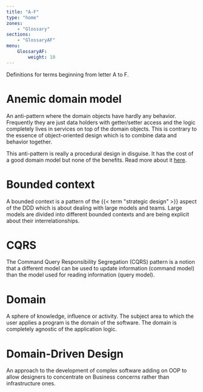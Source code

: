 ```yaml
---
title: "A-F"
type: "home"
zones:
    - "Glossary"
sections:
    - "GlossaryAF"
menu:
    GlossaryAF:
        weight: 10
---
```


Definitions for terms beginning from letter A to F.

# Anemic domain model

An anti-pattern where the domain objects have hardly any behavior. Frequently they are just data holders with
getter/setter access and the logic completely lives in services on top of the domain objects. This is contrary to the 
essence of object-oriented design which is to combine data and behavior together.  

This anti-pattern is really a procedural design in disguise. It has the cost of a good domain model but none of the benefits.
Read more about it [here](http://martinfowler.com/bliki/AnemicDomainModel.html).

# Bounded context

A bounded context is a pattern of the {{< term "strategic design" >}} aspect of the DDD which is about dealing with large
models and teams. Large models are divided into different bounded contexts and are being explicit about their 
interrelationships.

# CQRS

The Command Query Responsibility Segregation (CQRS) pattern is a notion that a different model can be used to update
information (command model) than the model used for reading information (query model). 

# Domain 

A sphere of knowledge, influence or activity. The subject area to which the user applies a program is the 
domain of the software. The domain is completely agnostic of the application logic.

# Domain-Driven Design

An approach to the development of complex software adding on OOP to allow designers to concentrate on Business concerns rather than infrastructure ones.
